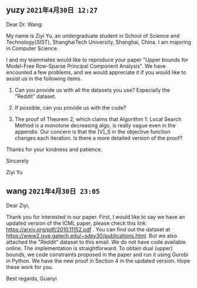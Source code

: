 ## yuzy `2021年4月30日 12:27`
Dear Dr. Wang:

My name is Ziyi Yu, an undergraduate student in School of Science and Technology(SIST), ShanghaiTech University, Shanghai, China. I am majoring in Computer Science.

I and my teammates would like to reproduce your paper "Upper bounds for Model-Free Row-Sparse Principal Component Analysis". We have encounted a few problems, and we would appreciate it if you would like to assist us in the following items.

1. Can you provide us with all the datasets you use? Especially the "Reddit" dataset.

2. If possible, can you provide us with the code?

3. The proof of Theorem 2, which claims that Algorithm 1: Local Search Method is a monotone decreasing algo, is really vague even in the appendix. Our concern is that the [V]_S in the objective function changes each iteration. Is there a more detailed version of the proof?

Thanks for your kindness and patience.

Sincerely

Ziyi Yu

## wang `2021年4月30日 23:05`
Dear Ziyi,

Thank you for interested in our paper. First, I would like to say we have an updated version of the ICML paper, please check this link: https://arxiv.org/pdf/2010.11152.pdf . 
You can find out the dataset at https://www2.isye.gatech.edu/~sdey30/publications.html. But we also attached the "Reddit" dataset to this email. 
We do not have code available online. The implementation is straightforward. To obtain dual (upper) bounds, we code constraints proposed in the paper and run it using Gurobi in Python. 
We have the new proof in Section 4 in the updated version.
Hope these work for you. 

Best regards,
Guanyi